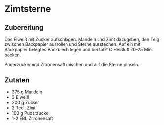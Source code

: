 # Zimtsterne

## Zubereitung

Das Eiweiß mit Zucker aufschlagen. Mandeln und Zimt dazugeben, den Teig zwischen Backpapier ausrollen und Sterne ausstechen. Auf ein mit Backpapier belegtes Backblech legen und bei 150° C Heißluft 20-25 Min. backen.

Puderzucker und Zitronensaft mischen und auf die Sterne pinseln.

## Zutaten

- 375 g Mandeln
- 3 Eiweiß
- 200 g Zucker
- 2 Teel. Zimt
- 100 g Puderzucke
- 1-2 EBI. Zitronensaft
